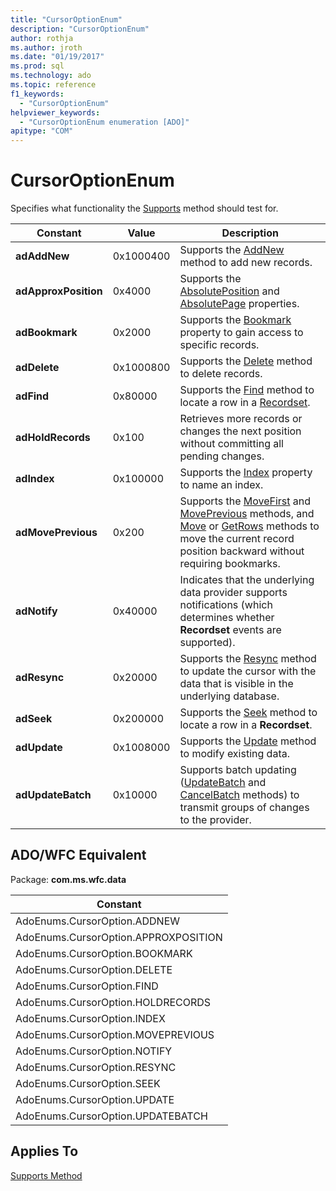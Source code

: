 ```yaml
---
title: "CursorOptionEnum"
description: "CursorOptionEnum"
author: rothja
ms.author: jroth
ms.date: "01/19/2017"
ms.prod: sql
ms.technology: ado
ms.topic: reference
f1_keywords:
  - "CursorOptionEnum"
helpviewer_keywords:
  - "CursorOptionEnum enumeration [ADO]"
apitype: "COM"
---
```

# CursorOptionEnum
Specifies what functionality the [Supports](./supports-method.md) method should test for.  
  
|Constant|Value|Description|  
|--------------|-----------|-----------------|  
|**adAddNew**|0x1000400|Supports the [AddNew](./addnew-method-ado.md) method to add new records.|  
|**adApproxPosition**|0x4000|Supports the [AbsolutePosition](./absoluteposition-property-ado.md) and [AbsolutePage](./absolutepage-property-ado.md) properties.|  
|**adBookmark**|0x2000|Supports the [Bookmark](./bookmark-property-ado.md) property to gain access to specific records.|  
|**adDelete**|0x1000800|Supports the [Delete](./delete-method-ado-recordset.md) method to delete records.|  
|**adFind**|0x80000|Supports the [Find](./find-method-ado.md) method to locate a row in a [Recordset](./recordset-object-ado.md).|  
|**adHoldRecords**|0x100|Retrieves more records or changes the next position without committing all pending changes.|  
|**adIndex**|0x100000|Supports the [Index](./index-property.md) property to name an index.|  
|**adMovePrevious**|0x200|Supports the [MoveFirst](./movefirst-movelast-movenext-and-moveprevious-methods-ado.md) and [MovePrevious](./movefirst-movelast-movenext-and-moveprevious-methods-ado.md) methods, and [Move](./move-method-ado.md) or [GetRows](./getrows-method-ado.md) methods to move the current record position backward without requiring bookmarks.|  
|**adNotify**|0x40000|Indicates that the underlying data provider supports notifications (which determines whether **Recordset** events are supported).|  
|**adResync**|0x20000|Supports the [Resync](./resync-method.md) method to update the cursor with the data that is visible in the underlying database.|  
|**adSeek**|0x200000|Supports the [Seek](./seek-method.md) method to locate a row in a **Recordset**.|  
|**adUpdate**|0x1008000|Supports the [Update](./update-method.md) method to modify existing data.|  
|**adUpdateBatch**|0x10000|Supports batch updating ([UpdateBatch](./updatebatch-method.md) and [CancelBatch](./cancelbatch-method-ado.md) methods) to transmit groups of changes to the provider.|  
  
## ADO/WFC Equivalent  
 Package: **com.ms.wfc.data**  
  
|Constant|  
|--------------|  
|AdoEnums.CursorOption.ADDNEW|  
|AdoEnums.CursorOption.APPROXPOSITION|  
|AdoEnums.CursorOption.BOOKMARK|  
|AdoEnums.CursorOption.DELETE|  
|AdoEnums.CursorOption.FIND|  
|AdoEnums.CursorOption.HOLDRECORDS|  
|AdoEnums.CursorOption.INDEX|  
|AdoEnums.CursorOption.MOVEPREVIOUS|  
|AdoEnums.CursorOption.NOTIFY|  
|AdoEnums.CursorOption.RESYNC|  
|AdoEnums.CursorOption.SEEK|  
|AdoEnums.CursorOption.UPDATE|  
|AdoEnums.CursorOption.UPDATEBATCH|  
  
## Applies To  
 [Supports Method](./supports-method.md)